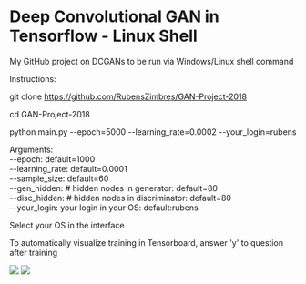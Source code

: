 # Deep Convolutional GAN in Tensorflow - Linux Shell

My GitHub project on DCGANs to be run via Windows/Linux shell command

Instructions:

git clone https://github.com/RubensZimbres/GAN-Project-2018

cd GAN-Project-2018

python main.py --epoch=5000 --learning_rate=0.0002 --your_login=rubens

Arguments:  
--epoch: default=1000  
--learning_rate: default=0.0001  
--sample_size: default=60  
--gen_hidden: # hidden nodes in generator: default=80  
--disc_hidden: # hidden nodes in discriminator: default=80  
--your_login: your login in your OS: default:rubens

Select your OS in the interface

To automatically visualize training in Tensorboard, answer 'y' to question after training

<img src=https://github.com/RubensZimbres/GAN-Project-2018/blob/master/output_GAN.png>  

<img src=https://github.com/RubensZimbres/GAN-Project-2018/blob/master/Loss_GAN_GitHub.png>
